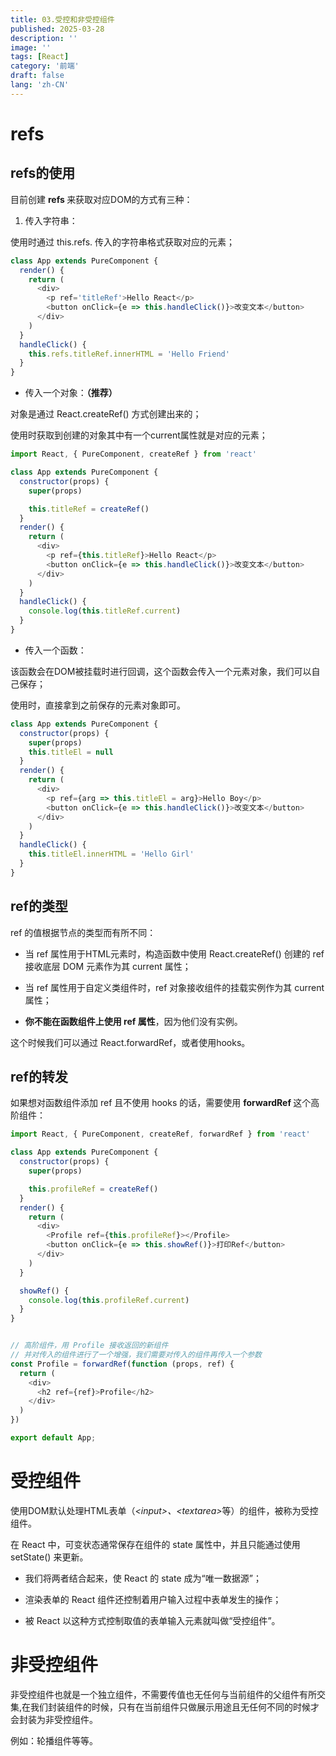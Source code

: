 ```yaml
---
title: 03.受控和非受控组件
published: 2025-03-28
description: ''
image: ''
tags: [React]
category: '前端'
draft: false 
lang: 'zh-CN'
---
```

# refs

## refs的使用

目前创建 **refs&#x20;**&#x6765;获取对应DOM的方式有三种：

1. 传入字符串：

使用时通过 this.refs. 传入的字符串格式获取对应的元素；

```javascript
class App extends PureComponent {
  render() {
    return (
      <div>
        <p ref='titleRef'>Hello React</p>
        <button onClick={e => this.handleClick()}>改变文本</button>
      </div>
    )
  }
  handleClick() {
    this.refs.titleRef.innerHTML = 'Hello Friend'
  }
}
```

* 传入一个对象：**（推荐）**

对象是通过 React.createRef() 方式创建出来的；

使用时获取到创建的对象其中有一个current属性就是对应的元素；

```javascript
import React, { PureComponent, createRef } from 'react'

class App extends PureComponent {
  constructor(props) {
    super(props)

    this.titleRef = createRef()
  }
  render() {
    return (
      <div>
        <p ref={this.titleRef}>Hello React</p>
        <button onClick={e => this.handleClick()}>改变文本</button>
      </div>
    )
  }
  handleClick() {
    console.log(this.titleRef.current)
  }
}
```

* 传入一个函数：

该函数会在DOM被挂载时进行回调，这个函数会传入一个元素对象，我们可以自己保存；

使用时，直接拿到之前保存的元素对象即可。

```javascript
class App extends PureComponent {
  constructor(props) {
    super(props)
    this.titleEl = null
  }
  render() {
    return (
      <div>
        <p ref={arg => this.titleEl = arg}>Hello Boy</p>
        <button onClick={e => this.handleClick()}>改变文本</button>
      </div>
    )
  }
  handleClick() {
    this.titleEl.innerHTML = 'Hello Girl'
  }
}
```

## ref的类型

ref 的值根据节点的类型而有所不同：

* 当 ref 属性用于HTML元素时，构造函数中使用 React.createRef() 创建的 ref 接收底层 DOM 元素作为其 current 属性；

* 当 ref 属性用于自定义类组件时，ref 对象接收组件的挂载实例作为其 current 属性；

* **你不能在函数组件上使用 ref 属性**，因为他们没有实例。

这个时候我们可以通过 React.forwardRef，或者使用hooks。

## ref的转发

如果想对函数组件添加 ref 且不使用 hooks 的话，需要使用 **forwardRef&#x20;**&#x8FD9;个高阶组件：

```javascript
import React, { PureComponent, createRef, forwardRef } from 'react'

class App extends PureComponent {
  constructor(props) {
    super(props)

    this.profileRef = createRef()
  }
  render() {
    return (
      <div>
        <Profile ref={this.profileRef}></Profile>
        <button onClick={e => this.showRef()}>打印Ref</button>
      </div>
    )
  }

  showRef() {
    console.log(this.profileRef.current)
  }
}


// 高阶组件，用 Profile 接收返回的新组件
// 并对传入的组件进行了一个增强，我们需要对传入的组件再传入一个参数
const Profile = forwardRef(function (props, ref) {
  return (
    <div>
      <h2 ref={ref}>Profile</h2>
    </div>
  )
})

export default App;
```

# 受控组件

使用DOM默认处理HTML表单（*\<input>、\<textarea>*&#x7B49;）的组件，被称为受控组件。

在 React 中，可变状态通常保存在组件的 state 属性中，并且只能通过使用 setState() 来更新。

* 我们将两者结合起来，使 React 的 state 成为“唯一数据源”；

* 渲染表单的 React 组件还控制着用户输入过程中表单发生的操作；

* 被 React 以这种方式控制取值的表单输入元素就叫做“受控组件”。

# 非受控组件

非受控组件也就是一个独立组件，不需要传值也无任何与当前组件的父组件有所交集,在我们封装组件的时候，只有在当前组件只做展示用途且无任何不同的时候才会封装为非受控组件。

例如：轮播组件等等。